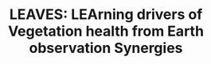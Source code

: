 ---
title: 'LEAVES: LEArning drivers of Vegetation health from Earth observation Synergies'
logo: 'mineco.webp'
pi: ''
uvpi: 'M. Piles and J. Amorós'
years: '2019-2021'
website: ''
funding_source: 'Spanish Ministry of Science, Innovation and Universities (MCIU/AEI/FEDER, UE)'
role: ''
project_type: ''
partners: []
---